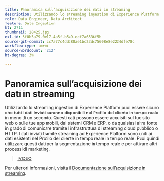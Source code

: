 ```yaml
---
title: Panoramica sull’acquisizione dei dati in streaming
description: Utilizzando lo streaming ingestion di Experience Platform puoi essere sicuro che tutti i dati inviati saranno disponibili nel Profilo del cliente in tempo reale in meno di un secondo. Questi dati possono essere acquisiti sul tuo sito web o sulle tue app mobili, dai sistemi CRM e ERP, o da qualsiasi altra fonte in grado di comunicare tramite l'infrastruttura di streaming cloud pubblico o HTTP. I dati inviati tramite streaming ad Experience Platform sono uniti ai dati esistenti nel Profilo del cliente in tempo reale in tempo reale. Puoi quindi utilizzare questi dati per la segmentazione in tempo reale e per attivare altri processi di marketing.
role: Data Engineer, Data Architect
feature: Data Ingestion
kt: 2711
thumbnail: 28425.jpg
exl-id: 3f0b5a79-0e17-4a5f-b5a9-ecf7a6536f5b
source-git-commit: cc7a77c4dd380ae1bc23dc75608e8e2224dfe78c
workflow-type: tm+mt
source-wordcount: '212'
ht-degree: 3%

---
```


# Panoramica sull’acquisizione dei dati in streaming

Utilizzando lo streaming ingestion di Experience Platform puoi essere sicuro che tutti i dati inviati saranno disponibili nel Profilo del cliente in tempo reale in meno di un secondo. Questi dati possono essere acquisiti sul tuo sito web o sulle tue app mobili, dai sistemi CRM e ERP, o da qualsiasi altra fonte in grado di comunicare tramite l&#39;infrastruttura di streaming cloud pubblico o HTTP. I dati inviati tramite streaming ad Experience Platform sono uniti ai dati esistenti nel Profilo del cliente in tempo reale in tempo reale. Puoi quindi utilizzare questi dati per la segmentazione in tempo reale e per attivare altri processi di marketing.

>[!VIDEO](https://video.tv.adobe.com/v/28425?quality=12&learn=on)

Per ulteriori informazioni, visita il [Documentazione sull’acquisizione in streaming](https://experienceleague.adobe.com/docs/experience-platform/ingestion/streaming/overview.html?lang=it).